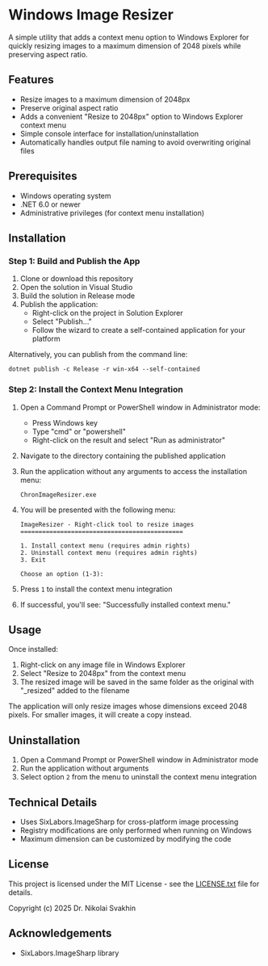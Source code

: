 # Windows Image Resizer

A simple utility that adds a context menu option to Windows Explorer for quickly resizing images to a maximum dimension of 2048 pixels while preserving aspect ratio.

## Features

- Resize images to a maximum dimension of 2048px
- Preserve original aspect ratio
- Adds a convenient "Resize to 2048px" option to Windows Explorer context menu
- Simple console interface for installation/uninstallation
- Automatically handles output file naming to avoid overwriting original files

## Prerequisites

- Windows operating system
- .NET 6.0 or newer
- Administrative privileges (for context menu installation)

## Installation

### Step 1: Build and Publish the App

1. Clone or download this repository
2. Open the solution in Visual Studio
3. Build the solution in Release mode
4. Publish the application:
   - Right-click on the project in Solution Explorer
   - Select "Publish..."
   - Follow the wizard to create a self-contained application for your platform

Alternatively, you can publish from the command line:

```
dotnet publish -c Release -r win-x64 --self-contained
```

### Step 2: Install the Context Menu Integration

1. Open a Command Prompt or PowerShell window in Administrator mode:
   - Press Windows key
   - Type "cmd" or "powershell"
   - Right-click on the result and select "Run as administrator"

2. Navigate to the directory containing the published application

3. Run the application without any arguments to access the installation menu:
   ```
   ChronImageResizer.exe
   ```

4. You will be presented with the following menu:
   ```
   ImageResizer - Right-click tool to resize images
   =============================================

   1. Install context menu (requires admin rights)
   2. Uninstall context menu (requires admin rights)
   3. Exit

   Choose an option (1-3):
   ```

5. Press `1` to install the context menu integration

6. If successful, you'll see: "Successfully installed context menu."

## Usage

Once installed:

1. Right-click on any image file in Windows Explorer
2. Select "Resize to 2048px" from the context menu
3. The resized image will be saved in the same folder as the original with "_resized" added to the filename

The application will only resize images whose dimensions exceed 2048 pixels. For smaller images, it will create a copy instead.

## Uninstallation

1. Open a Command Prompt or PowerShell window in Administrator mode
2. Run the application without arguments
3. Select option `2` from the menu to uninstall the context menu integration

## Technical Details

- Uses SixLabors.ImageSharp for cross-platform image processing
- Registry modifications are only performed when running on Windows
- Maximum dimension can be customized by modifying the code

## License

This project is licensed under the MIT License - see the [LICENSE.txt](LICENSE.txt) file for details.

Copyright (c) 2025 Dr. Nikolai Svakhin

## Acknowledgements

- SixLabors.ImageSharp library